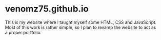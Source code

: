 # venomz75.github.io
This is my website where I taught myself some HTML, CSS and JavaScript. Most of this work is rather simple, so I plan to revamp the website to act as a proper portfolio.
